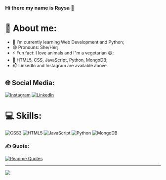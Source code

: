 ### Hi there my name is Raysa 👋

# 💫 About me:

- 🌱 I’m currently learning Web Development and Python;
- 😄 Pronouns: She/Her;
- ⚡ Fun fact: I love animals and I"m a vegetarian 😄;
- 🌱 HTML5, CSS, JavaScript, Python, MongoDB;
- 📫 LinkedIn and Instagram are available above. <br>


## 🌐 Social Media:
 [![Instagram](https://img.shields.io/badge/Instagram-%23E4405F.svg?logo=Instagram&logoColor=white)](https://www.instagram.com/raysa.grippa/) [![LinkedIn](https://img.shields.io/badge/LinkedIn-%230077B5.svg?logo=linkedin&logoColor=white)](https://www.linkedin.com/in/raysa-de-jesus-grippa-06887a1b0/)

# 💻 Skills:
![CSS3](https://img.shields.io/badge/css3-%231572B6.svg?style=for-the-badge&logo=css3&logoColor=white) ![HTML5](https://img.shields.io/badge/html5-%23E34F26.svg?style=for-the-badge&logo=html5&logoColor=white) ![JavaScript](https://img.shields.io/badge/javascript-%23323330.svg?style=for-the-badge&logo=javascript&logoColor=%23F7DF1E) ![Python](https://img.shields.io/badge/phyton-%2320232a.svg?style=for-the-badge&logo=python&logoColor=%2361DAFB) 
![MongoDB](https://img.shields.io/badge/mongodb-%2320232a.svg?style=for-the-badge&logo=mongodb&logoColor=%00684A)

### ✍️ Quote:
[![Readme Quotes](https://quotes-github-readme.vercel.app/api?type=horizontal&theme=dark)](https://github.com/piyushsuthar/github-readme-quotes)

---
[![](https://visitcount.itsvg.in/api?id=Jeeffsantoos&icon=0&color=0)](https://visitcount.itsvg.in)
